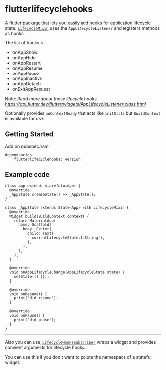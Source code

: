 # flutterlifecyclehooks

A flutter package that lets you easily add hooks for application lifecycle state.
[`LifecycleMixin`](/lib/src/lifecycle_mixin.dart) uses the `AppLifecycleListener` and registers methods as hooks.

The list of hooks is:

- onAppShow
- onAppHide
- onAppRestart
- onAppResume
- onAppPause
- onAppInactive
- onAppDetach
- onExitAppRequest

Note: _Read more about these lifecycle hooks https://api.flutter.dev/flutter/widgets/AppLifecycleListener-class.html_

Optionally provides `onContextReady` that acts like `initState` but `BuildContext` is available for use.

## Getting Started

Add on pubspec.yaml

```
dependencies:
    flutterlifecyclehooks: version
```

## Example code

```
class App extends StatefulWidget {
  @override
  _AppState createState() => _AppState();
}

class _AppState extends State<App> with LifecycleMixin {
  @override
  Widget build(BuildContext context) {
    return MaterialApp(
      home: Scaffold(
        body: Center(
          child: Text(
            currentLifecycleState.toString(),
          ),
        ),
      ),
    );
  }

  @override
  void onAppLifecycleChange(AppLifecycleState state) {
    setState(() {});
  }

  @override
  void onResume() {
    print('did resume');
  }

  @override
  void onPause() {
    print('did pause');
  }
}
```
---

Also you can use, [`LifecycleHooksSubscriber`](/lib/src/lifecycle_hooks_subscriber.dart) wraps a widget and provides convient arguments for lifecycle hooks.

You can use this if you don't want to polute the namespace of a stateful widget.